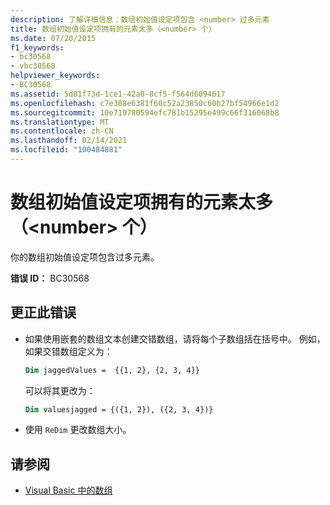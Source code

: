```yaml
---
description: 了解详细信息：数组初始值设定项包含 <number> 过多元素
title: 数组初始值设定项拥有的元素太多（<number> 个）
ms.date: 07/20/2015
f1_keywords:
- bc30568
- vbc30568
helpviewer_keywords:
- BC30568
ms.assetid: 5d81f73d-1ce1-42a0-8cf5-f564d6094617
ms.openlocfilehash: c7e308e6381f60c52a23850c60b27bf54966e1d2
ms.sourcegitcommit: 10e719780594efc781b15295e499c66f316068b8
ms.translationtype: MT
ms.contentlocale: zh-CN
ms.lasthandoff: 02/14/2021
ms.locfileid: "100484881"
---
```

# <a name="array-initializer-has-number-too-many-elements"></a>数组初始值设定项拥有的元素太多（\<number> 个）

你的数组初始值设定项包含过多元素。

**错误 ID：** BC30568

## <a name="to-correct-this-error"></a>更正此错误

- 如果使用嵌套的数组文本创建交错数组，请将每个子数组括在括号中。 例如，如果交错数组定义为：

  ```vb
  Dim jaggedValues =  {{1, 2}, {2, 3, 4}}
  ```

  可以将其更改为：

  ```vb
  Dim valuesjagged = {({1, 2}), ({2, 3, 4})}
  ```

- 使用 `ReDim` 更改数组大小。

## <a name="see-also"></a>请参阅

- [Visual Basic 中的数组](../programming-guide/language-features/arrays/index.md)
